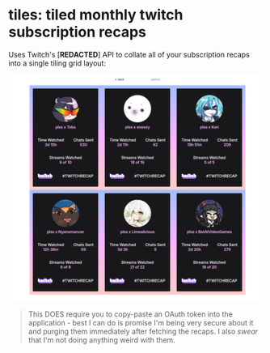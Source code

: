 # tiles: tiled monthly twitch subscription recaps 

Uses Twitch's [**REDACTED**] API to collate all of your subscription recaps into
a single tiling grid layout:

![screenshot](screenshot.png)

> This DOES require you to copy-paste an OAuth token into the application - best
> I can do is promise I'm being very secure about it and purging them
> immediately after fetching the recaps. I also _swear_ that I'm not doing
> anything weird with them.
